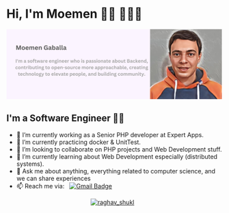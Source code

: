 # Hi, I'm Moemen 👋🏾 👩🏾‍💻

<img src="https://github.com/Moemen-Gaballah/Moemen-Gaballah/blob/main/Moemen-Gaballa-Bio-01.png?raw=true" alt="banner that says Moemen Gaballa - software engineer, passionate about Backend, contributing to open-source more approachable, creating technology to elevate people, and building community. moemen gaballa image cartoon">

<!--
<h1 align="Center">  Hi There <img src="https://raw.githubusercontent.com/ABSphreak/ABSphreak/master/gifs/Hi.gif" height="40px; !important" width="40px; !important" /> , I'm Mo'men Gaballah <img src="https://media.giphy.com/media/WUlplcMpOCEmTGBtBW/giphy.gif" width="40px"> ✨  </h1>
-->

## I'm a Software Engineer 👨‍💻

<!--
**Moemen-Gaballah/Moemen-Gaballah** is a ✨ _special_ ✨ repository because its `README.md` (this file) appears on your GitHub profile.
-->

- 🔭 I’m currently working as a Senior PHP developer at Expert Apps.
- 🌱 I’m currently practicing docker & UnitTest.
- 👯 I’m looking to collaborate on PHP projects and Web Development stuff.
- 🤔 I’m currently learning about Web Development especially (distributed systems).
- 💬 Ask me about anything, everything related to computer science, and we can share experiences
- 📫 Reach me via: &nbsp;&nbsp;[![Gmail Badge](https://img.shields.io/badge/-Gmail-c14438?style=flat-square&logo=Gmail&logoColor=white&link=mailto:shuklaraghav321.com)](mailto:moemengaballa@gmail.com)

<p align="center">
<a href="https://www.linkedin.com/in/moemengaballah/" target="_blank"><img align="center" src="https://cdn.jsdelivr.net/npm/simple-icons@3.1.0/icons/linkedin.svg" alt="raghav_shukl" height="25" width="25" /></a>&nbsp;&nbsp;
</p>

